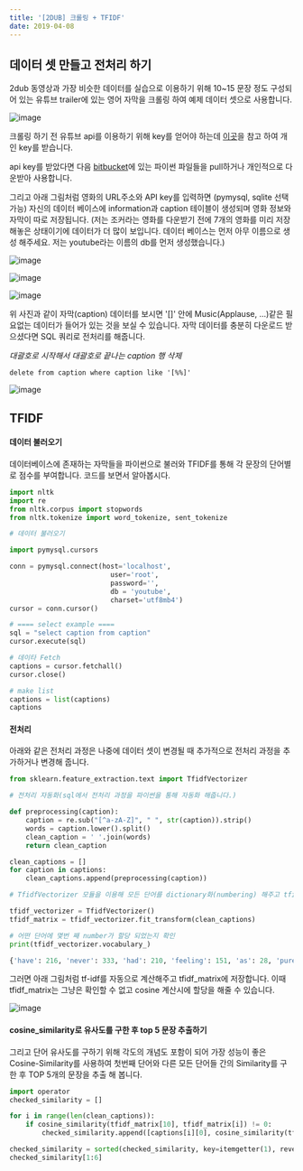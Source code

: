 ```yaml
---
title: '[2DUB] 크롤링 + TFIDF'
date: 2019-04-08
---
```


## 데이터 셋 만들고 전처리 하기

2dub 동영상과 가장 비슷한 데이터를 실습으로 이용하기 위해 10~15 문장 정도 구성되어 있는 유튜브 trailer에 있는 영어 자막을 크롤링 하여 예제 데이터 셋으로 사용합니다.

![image](https://user-images.githubusercontent.com/48308562/55700665-18e03e00-5a0b-11e9-8c25-582da94f845d.png)

크롤링 하기 전 유튜브 api를 이용하기 위해 key를 얻어야 하는데 [이곳](https://developers.google.com/youtube/registering_an_application?hl=ko)을 참고 하여 개인 key를 받습니다.

api key를 받았다면 다음 [bitbucket](https://bitbucket.org/donghyunPark/youtube_crawling/src/master/)에 있는 파이썬 파일들을 pull하거나 개인적으로 다운받아 사용합니다.

그리고 아래 그림처럼 영화의 URL주소와 API key를 입력하면 (pymysql, sqlite 선택 가능) 자신의 데이터 베이스에 information과 caption 테이블이 생성되며 영화 정보와 자막이 따로 저장됩니다. (저는 조커라는 영화를 다운받기 전에 7개의 영화를 미리 저장 해놓은 상태이기에 데이터가 더 많이 보입니다. 데이터 베이스는 먼저 아무 이름으로 생성 해주세요. 저는 youtube라는 이름의 db를 먼저 생성했습니다.)

![image](https://user-images.githubusercontent.com/48308562/55701187-2e566780-5a0d-11e9-9c34-449ee59c9aa7.png)

![image](https://user-images.githubusercontent.com/48308562/55701407-f4d22c00-5a0d-11e9-93cd-c22bf40ae732.png)

![image](https://user-images.githubusercontent.com/48308562/55701304-9a38d000-5a0d-11e9-9cda-7853c354ac07.png)

위 사진과 같이 자막(caption) 데이터를 보시면 '[]' 안에 Music(Applause, ...)같은 필요없는 데이터가 들어가 있는 것을 보실 수 있습니다. 자막 데이터를 충분히 다운로드 받으셨다면 SQL 쿼리로 전처리를 해줍니다.

*대괄호로 시작해서 대괄호로 끝나는 caption 행 삭제*

`delete from caption where caption like '[%%]'`

![image](https://user-images.githubusercontent.com/48308562/55702541-dbcb7a00-5a11-11e9-8320-ce2d42bba18a.png)


## TFIDF

#### 데이터 불러오기

데이터베이스에 존재하는 자막들을 파이썬으로 불러와 TFIDF를 통해 각 문장의 단어별로 점수를 부여합니다. 코드를 보면서 알아봅시다.

```python
import nltk
import re
from nltk.corpus import stopwords
from nltk.tokenize import word_tokenize, sent_tokenize

# 데이터 불러오기

import pymysql.cursors

conn = pymysql.connect(host='localhost',
                         user='root',
                         password='',
                         db = 'youtube',
                         charset='utf8mb4')
cursor = conn.cursor()

# ==== select example ====
sql = "select caption from caption"
cursor.execute(sql)

# 데이타 Fetch
captions = cursor.fetchall()
cursor.close()

# make list
captions = list(captions)
captions
```

#### 전처리

아래와 같은 전처리 과정은 나중에 데이터 셋이 변경될 때 추가적으로 전처리 과정을 추가하거나 변경해 줍니다.

```python
from sklearn.feature_extraction.text import TfidfVectorizer

# 전처리 자동화(sql에서 전처리 과정을 파이썬을 통해 자동화 해줍니다.)

def preprocessing(caption):
    caption = re.sub("[^a-zA-Z]", " ", str(caption)).strip()
    words = caption.lower().split()
    clean_caption = ' '.join(words)
    return clean_caption

clean_captions = []
for caption in captions:
    clean_captions.append(preprocessing(caption))

# TfidfVectorizer 모듈을 이용해 모든 단어를 dictionary화(numbering) 해주고 tfidf 점수를 구합니다.

tfidf_vectorizer = TfidfVectorizer()
tfidf_matrix = tfidf_vectorizer.fit_transform(clean_captions)

# 어떤 단어에 몇번 째 number가 할당 되었는지 확인
print(tfidf_vectorizer.vocabulary_)    

{'have': 216, 'never': 333, 'had': 210, 'feeling': 151, 'as': 28, 'pure': 381, 'proud': 379, 'completing': 97, 'mission': 315, 'all': 13, 'you': 571, 'everything': 142, 'we': 539,... 생략}
```

그러면 아래 그림처럼 tf-idf를 자동으로 계산해주고 tfidf_matrix에 저장합니다. 이때 tfidf_matrix는 그냥은 확인할 수 없고 cosine 계산시에 할당을 해줄 수 있습니다.

![image](https://user-images.githubusercontent.com/48308562/55703520-ca37a180-5a14-11e9-8fa4-e6a6a74e75df.png)


#### cosine_similarity로 유사도를 구한 후 top 5 문장 추출하기

그리고 단어 유사도를 구하기 위해 각도의 개념도 포함이 되어 가장 성능이 좋은 Cosine-Similarity를 사용하여 첫번째 단어와 다른 모든 단어들 간의 Similarity를 구한 후 TOP 5개의 문장을 추출 해 봅니다.


```python
import operator
checked_similarity = []

for i in range(len(clean_captions)):
    if cosine_similarity(tfidf_matrix[10], tfidf_matrix[i]) != 0:
        checked_similarity.append([captions[i][0], cosine_similarity(tfidf_matrix[10], tfidf_matrix[i])])  

checked_similarity = sorted(checked_similarity, key=itemgetter(1), reverse=True)
checked_similarity[1:6]        
```
